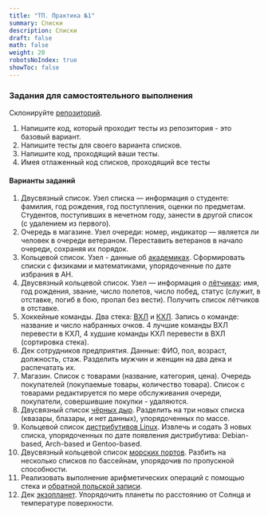 ```yaml
---
title: "ТП. Практика №1"
summary: Списки
description: Списки
draft: false
math: false
weight: 20
robotsNoIndex: true
showToc: false
---
```

### Задания для самостоятельного выполнения

Склонируйте [репозиторий](https://github.com/still-coding/lists).

1. Напишите код, который проходит тесты из репозитория - это базовый вариант.
2. Напишите тесты для своего варианта списков.
3. Напишите код, проходящий ваши тесты.
4. Имея отлаженный код списков, проходящий все тесты


#### Варианты заданий

1. Двусвязный список. Узел списка — информация о студенте: фамилия, год рождения, год поступления, оценки по предметам. Студентов, поступивших в нечетном году, занести в другой список (с удалением из первого).
2. Очередь в магазине. Узел очереди: номер, индикатор — является ли человек в очереди ветераном. Переставить ветеранов в начало очереди, сохраняя их порядок.
3. Кольцевой список. Узел - данные об [академиках](https://ru.wikipedia.org/wiki/%D0%9A%D0%B0%D1%82%D0%B5%D0%B3%D0%BE%D1%80%D0%B8%D1%8F:%D0%94%D0%B5%D0%B9%D1%81%D1%82%D0%B2%D0%B8%D1%82%D0%B5%D0%BB%D1%8C%D0%BD%D1%8B%D0%B5_%D1%87%D0%BB%D0%B5%D0%BD%D1%8B_%D0%90%D0%9D_%D0%A1%D0%A1%D0%A1%D0%A0). Сформировать списки с физиками и математиками, упорядоченные по дате избрания в АН.
4. Двусвязный кольцевой список. Узел — информация о [лётчиках](https://ru.wikipedia.org/wiki/%D0%9A%D0%B0%D1%82%D0%B5%D0%B3%D0%BE%D1%80%D0%B8%D1%8F:%D0%9B%D1%91%D1%82%D1%87%D0%B8%D0%BA%D0%B8_%D0%92%D0%B5%D0%BB%D0%B8%D0%BA%D0%BE%D0%B9_%D0%9E%D1%82%D0%B5%D1%87%D0%B5%D1%81%D1%82%D0%B2%D0%B5%D0%BD%D0%BD%D0%BE%D0%B9_%D0%B2%D0%BE%D0%B9%D0%BD%D1%8B): имя, год рождения, звание, число  полетов, число побед, статус (служит, в отставке, погиб в бою, пропал без вести). Получить список лётчиков в отставке.
5. Хоккейные команды. Два стека: [ВХЛ](https://ru.wikipedia.org/wiki/%D0%92%D1%81%D0%B5%D1%80%D0%BE%D1%81%D1%81%D0%B8%D0%B9%D1%81%D0%BA%D0%B0%D1%8F_%D1%85%D0%BE%D0%BA%D0%BA%D0%B5%D0%B9%D0%BD%D0%B0%D1%8F_%D0%BB%D0%B8%D0%B3%D0%B0) и [КХЛ](https://ru.wikipedia.org/wiki/%D0%9A%D0%BE%D0%BD%D1%82%D0%B8%D0%BD%D0%B5%D0%BD%D1%82%D0%B0%D0%BB%D1%8C%D0%BD%D0%B0%D1%8F_%D1%85%D0%BE%D0%BA%D0%BA%D0%B5%D0%B9%D0%BD%D0%B0%D1%8F_%D0%BB%D0%B8%D0%B3%D0%B0). Запись о команде: название и число набранных очков. 4 лучшие команды ВХЛ перевести в КХЛ, 4 худшие команды КХЛ перевести в ВХЛ (сортировка стека).
6. Дек сотрудников предприятия. Данные: ФИО, пол, возраст, должность, стаж. Разделить мужчин и женщин на два дека и распечатать их.
7. Магазин. Список с товарами (название, категория, цена). Очередь покупателей (покупаемые товары, количество товара). Список с товарами редактируется по мере обслуживания очереди, покупатели, совершившие покупки - удаляются.
8. Двусвязный список [чёрных дыр](https://ru.wikipedia.org/wiki/%D0%A1%D0%BF%D0%B8%D1%81%D0%BE%D0%BA_%D0%BD%D0%B0%D0%B8%D0%B1%D0%BE%D0%BB%D0%B5%D0%B5_%D0%BC%D0%B0%D1%81%D1%81%D0%B8%D0%B2%D0%BD%D1%8B%D1%85_%D1%87%D1%91%D1%80%D0%BD%D1%8B%D1%85_%D0%B4%D1%8B%D1%80). Разделить на три новых списка (квазары, блазары, и нет данных), упорядоченных по массе.
9. Кольцевой список [дистрибутивов Linux](https://en.wikipedia.org/wiki/List_of_Linux_distributions). Извлечь и содать 3 новых списка, упорядоченных по дате появления дистрибутива: Debian-based, Arch-based и Gentoo-based.
10. Двусвязный кольцевой список [морских портов](https://ru.wikipedia.org/wiki/%D0%A1%D0%BF%D0%B8%D1%81%D0%BE%D0%BA_%D0%BC%D0%BE%D1%80%D1%81%D0%BA%D0%B8%D1%85_%D0%BF%D0%BE%D1%80%D1%82%D0%BE%D0%B2_%D0%A0%D0%BE%D1%81%D1%81%D0%B8%D0%B8). Разбить на несколько списков по бассейнам, упорядочив по пропускной способности.
11. Реализовать выполнение арифметических операций с помощью стека и [обратной польской записи](https://ru.wikipedia.org/wiki/%D0%9E%D0%B1%D1%80%D0%B0%D1%82%D0%BD%D0%B0%D1%8F_%D0%BF%D0%BE%D0%BB%D1%8C%D1%81%D0%BA%D0%B0%D1%8F_%D0%B7%D0%B0%D0%BF%D0%B8%D1%81%D1%8C).
12. Дек [экзопланет](https://ru.wikipedia.org/wiki/%D0%A1%D0%BF%D0%B8%D1%81%D0%BE%D0%BA_%D1%8D%D0%BA%D0%B7%D0%BE%D0%BF%D0%BB%D0%B0%D0%BD%D0%B5%D1%82_%D0%B2_%D0%BE%D0%B1%D0%B8%D1%82%D0%B0%D0%B5%D0%BC%D0%BE%D0%B9_%D0%B7%D0%BE%D0%BD%D0%B5). Упорядочить планеты по расстоянию от Солнца и температуре поверхности.
